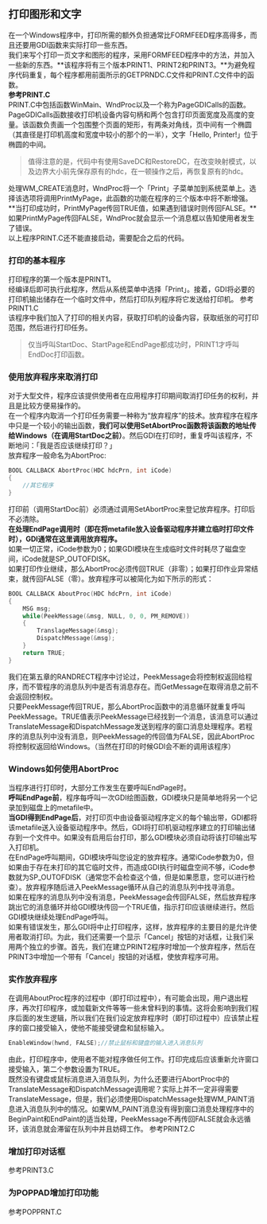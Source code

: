 ## 打印图形和文字
在一个Windows程序中，打印所需的额外负担通常比FORMFEED程序高得多，而且还要用GDI函数来实际打印一些东西。   
我们来写个打印一页文字和图形的程序，采用FORMFEED程序中的方法，并加入一些新的东西。**该程序将有三个版本PRINT1、PRINT2和PRINT3。**为避免程序代码重复，每个程序都用前面所示的GETPRNDC.C文件和PRINT.C文件中的函数。     
**参考PRINT.C**   
PRINT.C中包括函数WinMain、WndProc以及一个称为PageGDICalls的函数。   
PageGDICalls函数接收打印机设备内容句柄和两个包含打印页面宽度及高度的变量。该函数负责画一个包围整个页面的矩形，有两条对角线，页中间有一个椭圆（其直径是打印机高度和宽度中较小的那个的一半），文字「Hello, Printer!」位于椭圆的中间。  
> 值得注意的是，代码中有使用SaveDC和RestoreDC，在改变映射模式，以及边界大小前先保存原有的hdc，在一顿操作之后，再恢复原有的hdc。   
  
处理WM_CREATE消息时，WndProc将一个「Print」子菜单加到系统菜单上。选择该选项将调用PrintMyPage，此函数的功能在程序的三个版本中将不断增强。**当打印成功时，PrintMyPage传回TRUE值，如果遇到错误时则传回FALSE。**如果PrintMyPage传回FALSE，WndProc就会显示一个消息框以告知使用者发生了错误。    
以上程序PRINT.C还不能直接启动，需要配合之后的代码。
### 打印的基本程序
打印程序的第一个版本是PRINT1。   
经编译后即可执行此程序，然后从系统菜单中选择「Print」。接着，GDI将必要的打印机输出储存在一个临时文件中，然后打印队列程序将它发送给打印机。
参考PRINT1.C     
该程序中我们加入了打印的相关内容，获取打印机的设备内容，获取纸张的可打印范围，然后进行打印任务。   
> 仅当呼叫StartDoc、StartPage和EndPage都成功时，PRINT1才呼叫EndDoc打印函数。  
### 使用放弃程序来取消打印   
对于大型文件，程序应该提供使用者在应用程序打印期间取消打印任务的权利，并且是比较方便易操作的。   
在一个程序内取消一个打印任务需要一种称为“放弃程序”的技术。放弃程序在程序中只是一个较小的输出函数，**我们可以使用SetAbortProc函数将该函数的地址传给Windows（在调用StartDoc之前）**。然后GDI在打印时，重复呼叫该程序，不断地问：「我是否应该继续打印？」   
放弃程序一般命名为AbortProc:   
```c
BOOL CALLBACK AbortProc(HDC hdcPrn, int iCode)    
{    
	//其它程序     
}    
```    
打印前（调用StartDoc前）必须通过调用SetAbortProc来登记放弃程序。打印后不必清除。    
**在处理EndPage调用时（即在将metafile放入设备驱动程序并建立临时打印文件时），GDI通常在这里调用放弃程序。**     
如果一切正常，iCode参数为0；如果GDI模块在生成临时文件时耗尽了磁盘空间，iCode就是SP_OUTOFDISK。    
如果打印作业继续，那么AbortProc必须传回TRUE（非零）；如果打印作业异常结束，就传回FALSE（零）。放弃程序可以被简化为如下所示的形式：    
```c
BOOL CALLBACK AboutProc(HDC hdcPrn, int iCode)    
{    
	MSG msg;    
	while(PeekMessage(&msg, NULL, 0, 0, PM_REMOVE))    
	{    
		TranslageMessage(&msg);   
		DispatchMessage(&msg);    
	}
	return TRUE;     
}     
```
我们在第五章的RANDRECT程序中讨论过，PeekMessage会将控制权返回给程序，而不管程序的消息队列中是否有消息存在。而GetMessage在取得消息之前不会返回控制权。    
只要PeekMessage传回TRUE，那么AbortProc函数中的消息循环就重复呼叫PeekMessage。TRUE值表示PeekMessage已经找到一个消息，该消息可以通过TranslateMessage和DispatchMessage发送到程序的窗口消息处理程序。若程序的消息队列中没有消息，则PeekMessage的传回值为FALSE，因此AbortProc将控制权返回给Windows。（当然在打印的时候GDI会不断的调用该程序）
### Windows如何使用AbortProc
当程序进行打印时，大部分工作发生在要呼叫EndPage时。   
**呼叫EndPage前**，程序每呼叫一次GDI绘图函数，GDI模块只是简单地将另一个记录加到磁盘上的metafile中。   
**当GDI得到EndPage后**，对打印页中由设备驱动程序定义的每个输出带，GDI都将该metafile送入设备驱动程序中。然后，GDI将打印机驱动程序建立的打印输出储存到一个文件中。如果没有启用后台打印，那么GDI模块必须自动将该打印输出写入打印机。   
在EndPage呼叫期间，GDI模块呼叫您设定的放弃程序。通常iCode参数为0，但如果由于存在未打印的其它临时文件，而造成GDI执行时磁盘空间不够，iCode参数就为SP_OUTOFDISK（通常您不会检查这个值，但是如果愿意，您可以进行检查）。放弃程序随后进入PeekMessage循环从自己的消息队列中找寻消息。    
如果在程序的消息队列中没有消息，PeekMessage会传回FALSE，然后放弃程序跳出它的消息循环并给GDI模块传回一个TRUE值，指示打印应该继续进行。然后GDI模块继续处理EndPage呼叫。    
如果有错误发生，那么GDI将中止打印程序，这样，放弃程序的主要目的是允许使用者取消打印。为此，我们还需要一个显示「Cancel」按钮的对话框，让我们采用两个独立的步骤。首先，我们在建立PRINT2程序时增加一个放弃程序，然后在PRINT3中增加一个带有「Cancel」按钮的对话框，使放弃程序可用。
### 实作放弃程序
在调用AboutProc程序的过程中（即打印过程中），有可能会出现，用户退出程序，再次打印程序，或加载新文件等等一些未曾料到的事情。这将会影响到我们程序后面的发生逻辑，所以我们在我们设定放弃程序时（即打印过程中）应该禁止程序的窗口接受输入，使他不能接受键盘和鼠标输入。    
```c
EnableWindow(hwnd, FALSE);//禁止鼠标和键盘的输入进入消息队列   
```    
由此，打印程序中，使用者不能对程序做任何工作。打印完成后应该重新允许窗口接受输入，第二个参数设置为TRUE。    
既然没有键盘或鼠标消息进入消息队列，为什么还要进行AbortProc中的TranslateMessage和DispatchMessage调用呢？实际上并不一定非得需要TranslateMessage，但是，我们必须使用DispatchMessage处理WM_PAINT消息进入消息队列中的情况。如果WM_PAINT消息没有得到窗口消息处理程序中的BeginPaint和EndPaint的适当处理，PeekMessage不再传回FALSE就会永远循环，该消息就会滞留在队列中并且妨碍工作。
参考PRINT2.C
### 增加打印对话框
参考PRINT3.C
### 为POPPAD增加打印功能
参考POPPRNT.C